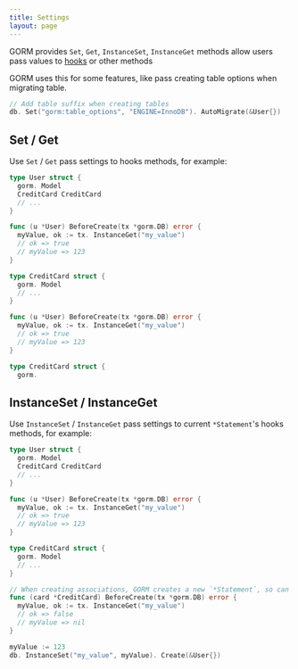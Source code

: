 ```yaml
---
title: Settings
layout: page
---
```


GORM provides `Set`, `Get`, `InstanceSet`, `InstanceGet` methods allow users pass values to [hooks](hooks.html) or other methods

GORM uses this for some features, like pass creating table options when migrating table.

```go
// Add table suffix when creating tables
db. Set("gorm:table_options", "ENGINE=InnoDB"). AutoMigrate(&User{})
```

## Set / Get

Use `Set` / `Get` pass settings to hooks methods, for example:

```go
type User struct {
  gorm. Model
  CreditCard CreditCard
  // ...
}

func (u *User) BeforeCreate(tx *gorm.DB) error {
  myValue, ok := tx. InstanceGet("my_value")
  // ok => true
  // myValue => 123
}

type CreditCard struct {
  gorm. Model
  // ...
}

func (u *User) BeforeCreate(tx *gorm.DB) error {
  myValue, ok := tx. InstanceGet("my_value")
  // ok => true
  // myValue => 123
}

type CreditCard struct {
  gorm.
```


## InstanceSet / InstanceGet

Use `InstanceSet` / `InstanceGet` pass settings to current `*Statement`'s hooks methods, for example:

```go
type User struct {
  gorm. Model
  CreditCard CreditCard
  // ...
}

func (u *User) BeforeCreate(tx *gorm.DB) error {
  myValue, ok := tx. InstanceGet("my_value")
  // ok => true
  // myValue => 123
}

type CreditCard struct {
  gorm. Model
  // ...
}

// When creating associations, GORM creates a new `*Statement`, so can't read other instance's settings
func (card *CreditCard) BeforeCreate(tx *gorm.DB) error {
  myValue, ok := tx. InstanceGet("my_value")
  // ok => false
  // myValue => nil
}

myValue := 123
db. InstanceSet("my_value", myValue). Create(&User{})
```
